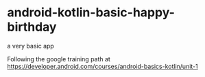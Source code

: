 # android-kotlin-basic-happy-birthday
a very basic app

Following the google training path at https://developer.android.com/courses/android-basics-kotlin/unit-1  
